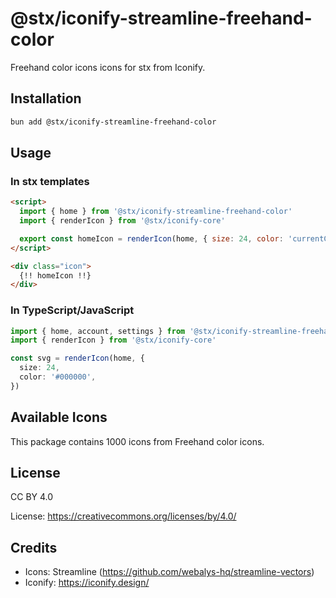 # @stx/iconify-streamline-freehand-color

Freehand color icons icons for stx from Iconify.

## Installation

```bash
bun add @stx/iconify-streamline-freehand-color
```

## Usage

### In stx templates

```html
<script>
  import { home } from '@stx/iconify-streamline-freehand-color'
  import { renderIcon } from '@stx/iconify-core'

  export const homeIcon = renderIcon(home, { size: 24, color: 'currentColor' })
</script>

<div class="icon">
  {!! homeIcon !!}
</div>
```

### In TypeScript/JavaScript

```typescript
import { home, account, settings } from '@stx/iconify-streamline-freehand-color'
import { renderIcon } from '@stx/iconify-core'

const svg = renderIcon(home, {
  size: 24,
  color: '#000000',
})
```

## Available Icons

This package contains 1000 icons from Freehand color icons.

## License

CC BY 4.0

License: https://creativecommons.org/licenses/by/4.0/

## Credits

- Icons: Streamline (https://github.com/webalys-hq/streamline-vectors)
- Iconify: https://iconify.design/
